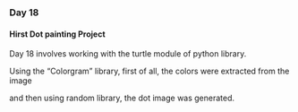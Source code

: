 ### Day 18 
#### Hirst Dot painting Project

Day 18 involves working with the turtle module of python library.

Using the <q>Colorgram</q> library, first of all, the colors were extracted from the image

and then using random library, the dot image was generated.